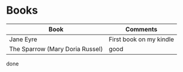 # Books

Book | Comments
-----|---------
Jane Eyre | First book on my kindle
The Sparrow  (Mary Doria Russel) | good

done
